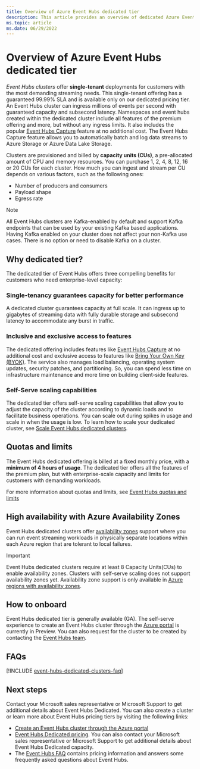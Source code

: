 ```yaml
---
title: Overview of Azure Event Hubs dedicated tier
description: This article provides an overview of dedicated Azure Event Hubs, which offers single-tenant deployments of event hubs.  
ms.topic: article
ms.date: 06/29/2022
---
```


# Overview of Azure Event Hubs dedicated tier

*Event Hubs clusters* offer **single-tenant** deployments for customers with the most demanding streaming needs. This single-tenant offering has a guaranteed 99.99% SLA and is available only on our dedicated pricing tier. An Event Hubs cluster can ingress millions of events per second with guaranteed capacity and subsecond latency. Namespaces and event hubs created within the dedicated cluster include all features of the premium offering and more, but without any ingress limits. It also includes the popular [Event Hubs Capture](event-hubs-capture-overview.md) feature at no additional cost. The Event Hubs Capture feature allows you to automatically batch and log data streams to Azure Storage or Azure Data Lake Storage. 

Clusters are provisioned and billed by **capacity units (CUs)**, a pre-allocated amount of CPU and memory resources. You can purchase 1, 2, 4, 8, 12, 16 or 20 CUs for each cluster. How much you can ingest and stream per CU depends on various factors, such as the following ones: 

- Number of producers and consumers
- Payload shape
- Egress rate

> [!NOTE]
> All Event Hubs clusters are Kafka-enabled by default and support Kafka endpoints that can be used by your existing Kafka based applications. Having Kafka enabled on your cluster does not affect your non-Kafka use cases. There is no option or need to disable Kafka on a cluster.

## Why dedicated tier?
The dedicated tier of Event Hubs offers three compelling benefits for customers who need enterprise-level capacity:

### Single-tenancy guarantees capacity for better performance
A dedicated cluster guarantees capacity at full scale. It can ingress up to gigabytes of streaming data with fully durable storage and subsecond latency to accommodate any burst in traffic. 

### Inclusive and exclusive access to features
The dedicated offering includes features like [Event Hubs Capture](event-hubs-capture-overview.md) at no additional cost and exclusive access to features like [Bring Your Own Key (BYOK)](configure-customer-managed-key.md). The service also manages load balancing, operating system updates, security patches, and partitioning. So, you can spend less time on infrastructure maintenance and more time on building client-side features.  

### Self-Serve scaling capabilities  
The dedicated tier offers self-serve scaling capabilities that allow you to adjust the capacity of the cluster according to dynamic loads and to facilitate business operations. You can scale out during spikes in usage and scale in when the usage is low. To learn how to scale your dedicated cluster, see [Scale Event Hubs dedicated clusters](event-hubs-dedicated-cluster-create-portal.md). 

## Quotas and limits
The Event Hubs dedicated offering is billed at a fixed monthly price, with a **minimum of 4 hours of usage**. The dedicated tier offers all the features of the premium plan, but with enterprise-scale capacity and limits for customers with demanding workloads. 

For more information about quotas and limits, see [Event Hubs quotas and limits](event-hubs-quotas.md)

## High availability with Azure Availability Zones 
Event Hubs dedicated clusters offer [availability zones](../availability-zones/az-overview.md#availability-zones) support where you can run event streaming workloads in physically separate locations within each Azure region that are tolerant to local failures. 

> [!IMPORTANT] 
> Event Hubs dedicated clusters require at least 8 Capacity Units(CUs) to enable availability zones. Clusters with self-serve scaling does not support availability zones yet. Availability zone support is only available in [Azure regions with availability zones](https://learn.microsoft.com/azure/availability-zones/az-overview#azure-regions-with-availability-zones). 


## How to onboard
Event Hubs dedicated tier is generally available (GA). The self-serve experience to create an Event Hubs cluster through the [Azure portal](event-hubs-dedicated-cluster-create-portal.md) is currently in Preview. You can also request for the cluster to be created by contacting the [Event Hubs team](mailto:askeventhubs@microsoft.com). 

## FAQs

[!INCLUDE [event-hubs-dedicated-clusters-faq](./includes/event-hubs-dedicated-clusters-faq.md)]

## Next steps

Contact your Microsoft sales representative or Microsoft Support to get additional details about Event Hubs Dedicated. You can also create a cluster or learn more about Event Hubs pricing tiers by visiting the following links:

- [Create an Event Hubs cluster through the Azure portal](https://aka.ms/eventhubsclusterquickstart) 
- [Event Hubs Dedicated pricing](https://azure.microsoft.com/pricing/details/event-hubs/). You can also contact your Microsoft sales representative or Microsoft Support to get additional details about Event Hubs Dedicated capacity.
- The [Event Hubs FAQ](event-hubs-faq.yml) contains pricing information and answers some frequently asked questions about Event Hubs.
